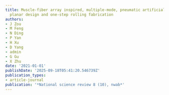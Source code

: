 ```yaml
---
title: Muscle-fiber array inspired, multiple-mode, pneumatic artificial muscles through
  planar design and one-step rolling fabrication
authors:
- J Zou
- M Feng
- N Ding
- P Yan
- H Xu
- D Yang
- admin
- G Gu
- X Zhu
date: '2021-01-01'
publishDate: '2025-09-18T05:41:20.546739Z'
publication_types:
- article-journal
publication: '*National science review 8 (10), nwab*'
---
```


